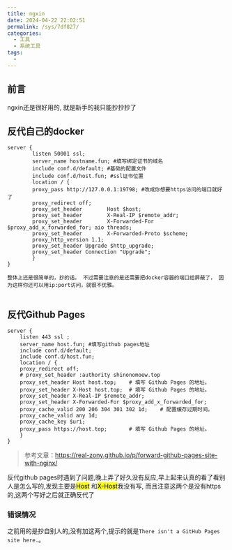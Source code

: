 ```yaml
---
title: ngxin
date: 2024-04-22 22:02:51
permalink: /sys/7df827/
categories:
  - 工具
  - 系统工具
tags:
  - 
---
```

## 前言

ngxin还是很好用的, 就是新手的我只能抄抄抄了

## 反代自己的docker

```NGINX
server {
        listen 50001 ssl;
        server_name hostname.fun; #填写绑定证书的域名
        include conf.d/default; #基础的配置文件
        include conf.d/host.fun; #ssl证书位置
        location / {
        proxy_pass http://127.0.0.1:19798; #改成你想要https访问的端口就好了
        proxy_redirect off;
        proxy_set_header        Host $host;
        proxy_set_header        X-Real-IP $remote_addr;
        proxy_set_header        X-Forwarded-For $proxy_add_x_forwarded_for; aio threads;
        proxy_set_header        X-Forwarded-Proto $scheme;
        proxy_http_version 1.1;
        proxy_set_header Upgrade $http_upgrade;
        proxy_set_header Connection "Upgrade";
        }
}

整体上还是很简单的，抄的话。 不过需要注意的是还需要把docker容器的端口给屏蔽了， 因为这样你还可以用ip:port访问，就很不优雅。


```

## 反代Github Pages

```NGINX
server {
    listen 443 ssl ;
    server_name host.fun; #填写github pages地址
    include conf.d/default;
    include conf.d/host.fun;
    location / {
    proxy_redirect off;
    # proxy_set_header :authority shinonomoew.top
    proxy_set_header Host host.top;    # 填写 Github Pages 的地址。
    proxy_set_header X-Host host.top;  # 填写 Github Pages 的地址。
    proxy_set_header X-Real-IP $remote_addr;
    proxy_set_header X-Forwarded-For $proxy_add_x_forwarded_for;
    proxy_cache_valid 200 206 304 301 302 1d;    # 配置缓存过期时间。
    proxy_cache_valid any 1d;
    proxy_cache_key $uri;
    proxy_pass https://host.top;       # 填写 Github Pages 的地址。
    }
}
```

> 参考文章：<https://real-zony.github.io/p/forward-github-pages-site-with-nginx/>

反代github pages时遇到了问题,晚上弄了好久没有反应,早上起来认真的看了看别人是怎么写的,发现主要是<mark>Host</mark> 和<mark>X-Host</mark>我没有写, 而且注意这两个是没有https的,这两个写好之后就正确反代了

### 错误情况

之前用的是抄自别人的,没有加这两个,提示的就是`There isn't a GitHub Pages site here.`。
